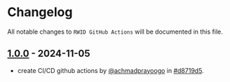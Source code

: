 # Changelog

All notable changes to `RWID GitHub Actions` will be documented in this file.

## [1.0.0](https://github.com/achmadprayoogo/rwid-github-actions/releases/tag/1.0.0) - 2024-11-05

- create CI/CD github actions by [@achmadprayoogo](https://github.com/achmadprayoogo) in [#d8719d5](https://github.com/achmadprayoogo/rwid-github-actions/commit/667151571296fe7c123f21a06cad5506cac95b09).
